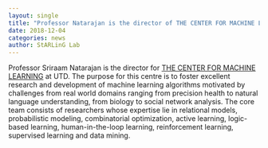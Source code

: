 ```yaml
---
layout: single
title: "Professor Natarajan is the director of THE CENTER FOR MACHINE LEARNING at UTD"
date: 2018-12-04
categories: news
author: StARLinG Lab
---
```


Professor Sriraam Natarajan is the director for [THE CENTER FOR MACHINE LEARNING](https://cs.utdallas.edu/cmachinelearning/) at UTD. 
The purpose for this centre is to foster excellent research and development of machine learning algorithms motivated by challenges from real world domains ranging from precision health to natural language understanding, from biology to social network analysis.
The core team consists of researchers whose expertise lie in relational models, probabilistic modeling, combinatorial optimization, active learning, logic-based learning, human-in-the-loop learning, reinforcement learning, supervised learning and data mining. 
